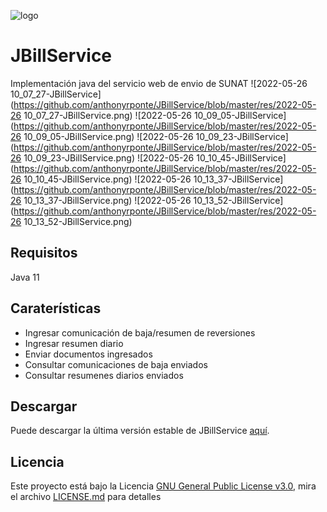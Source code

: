 ![logo](https://github.com/anthonyrponte/JBillService/blob/master/res/logo.png)
# JBillService
Implementación java del servicio web de envio de SUNAT 
![2022-05-26 10_07_27-JBillService](https://github.com/anthonyrponte/JBillService/blob/master/res/2022-05-26 10_07_27-JBillService.png)
![2022-05-26 10_09_05-JBillService](https://github.com/anthonyrponte/JBillService/blob/master/res/2022-05-26 10_09_05-JBillService.png)
![2022-05-26 10_09_23-JBillService](https://github.com/anthonyrponte/JBillService/blob/master/res/2022-05-26 10_09_23-JBillService.png)
![2022-05-26 10_10_45-JBillService](https://github.com/anthonyrponte/JBillService/blob/master/res/2022-05-26 10_10_45-JBillService.png)
![2022-05-26 10_13_37-JBillService](https://github.com/anthonyrponte/JBillService/blob/master/res/2022-05-26 10_13_37-JBillService.png)
![2022-05-26 10_13_52-JBillService](https://github.com/anthonyrponte/JBillService/blob/master/res/2022-05-26 10_13_52-JBillService.png)
## Requisitos
Java 11
## Caraterísticas
* Ingresar comunicación de baja/resumen de reversiones
* Ingresar resumen diario
* Enviar documentos ingresados
* Consultar comunicaciones de baja enviados
* Consultar resumenes diarios enviados
## Descargar
Puede descargar la última versión estable de JBillService [aquí](https://github.com/anthonyrponte/JBillService/releases).
## Licencia
Este proyecto está bajo la Licencia [GNU General Public License v3.0](https://www.gnu.org/licenses/gpl-3.0.html), mira el archivo [LICENSE.md](https://github.com/anthonyrponte/JBillService/blob/master/LICENSE) para detalles